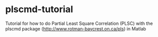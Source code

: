 # plscmd-tutorial
Tutorial for how to do Partial Least Square Correlation (PLSC) with the plscmd package (http://www.rotman-baycrest.on.ca/pls) in Matlab 
